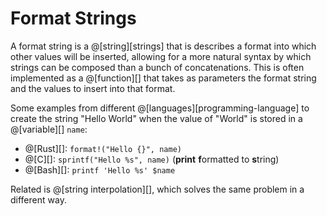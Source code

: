 # Format Strings

A format string is a @[string][strings] that is describes a format into which other
values will be inserted, allowing for a more natural syntax by which strings can
be composed than a bunch of concatenations. This is often implemented as a @[function][]
that takes as parameters the format string and the values to insert into that format.

Some examples from different @[languages][programming-language] to create the string
"Hello World" when the value of "World" is stored in a @[variable][] `name`:
*   @[Rust][]: `format!("Hello {}", name)`
*   @[C][]: `sprintf("Hello %s", name)` (**print** **f**ormatted to **s**tring)
*   @[Bash][]: `printf 'Hello %s' $name`

Related is @[string interpolation][], which solves the same problem in a different way.
